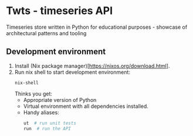 # Twts - timeseries API

Timeseries store written in Python for educational purposes - showcase of architectural patterns and tooling

## Development environment

1. Install (Nix package manager)[https://nixos.org/download.html].
1. Run nix shell to start development environment:
    ```
    nix-shell
    ```
    Thinks you get:
    * Appropriate version of Python
    * Virtual environment with all dependencies installed.
    * Handy aliases:
        ```bash
        ut  # run unit tests
        run  # run the API
        ```
